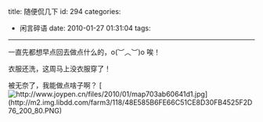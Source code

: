 title: 随便侃几下
id: 294
categories:
  - 闲言碎语
date: 2010-01-27 01:31:04
tags:
---

一直先都想早点回去做点什么的，o(︶︿︶)o 唉！

衣服还洗，这周马上没衣服穿了！

被无奈了，我能做点啥子啊？
[](http://www.bing.com/maps/default.aspx?v=2&amp;cp=32.04628~118.7617&amp;lvl=17&amp;style=r&amp;mkt=en-us&amp;FORM=LLWR "查看地图")[![http://www.joypen.cn/files/2010/01/map703ab60641d1.jpg](http://m2.img.libdd.com/farm3/118/48E585B6FE66C51CE8D30FB4525F2D76_200_80.PNG)</img>](http://www.joypen.cn/files/2010/01/map703ab60641d1.jpg)